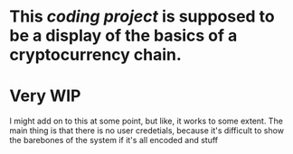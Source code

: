 # This *coding project* is supposed to be a display of the basics of a cryptocurrency chain.
# Very WIP
I might add on to this at some point, but like, it works to some extent.
The main thing is that there is no user credetials, because it's difficult to show the barebones of the system if it's all encoded and stuff
